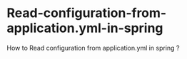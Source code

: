 # Read-configuration-from-application.yml-in-spring
How to Read configuration from application.yml in spring ?
